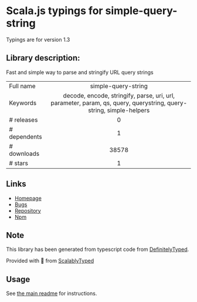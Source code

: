 
# Scala.js typings for simple-query-string

Typings are for version 1.3

## Library description:
Fast and simple way to parse and stringify URL query strings

|                    |                 |
| ------------------ | :-------------: |
| Full name          | simple-query-string |
| Keywords           | decode, encode, stringify, parse, uri, url, parameter, param, qs, query, querystring, query-string, simple-helpers |
| # releases         | 0 |
| # dependents       | 1 |
| # downloads        | 38578 |
| # stars            | 1 |

## Links
- [Homepage](https://github.com/khalidsalomao/simple-query-string#readme)
- [Bugs](https://github.com/khalidsalomao/simple-query-string/issues)
- [Repository](https://github.com/khalidsalomao/simple-query-string)
- [Npm](https://www.npmjs.com/package/simple-query-string)
    


## Note
This library has been generated from typescript code from [DefinitelyTyped](https://definitelytyped.org).

Provided with :purple_heart: from [ScalablyTyped](https://github.com/oyvindberg/ScalablyTyped)

## Usage
See [the main readme](../../readme.md) for instructions.


